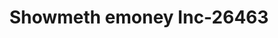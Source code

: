 ---
f_zip-code: 71901
f_state-code: AR
title: Showmeth emoney Inc-26463
f_phone: 501-624-2125
f_city-only: Hot Springs
f_address: 1129 Central Ave Hot Springs
f_location-unique-id: '26463'
slug: showmeth-emoney-inc-26463
updated-on: '2024-05-30T13:46:58.046Z'
created-on: '2024-05-30T13:36:59.803Z'
published-on: '2024-05-30T13:54:32.469Z'
f_city-state: cms/city/hot-springs-ar.md
f_company: cms/company/showmeth-emoney-inc.md
f_state: cms/state/arkansas.md
layout: '[payday-loan].html'
tags: payday-loan
---